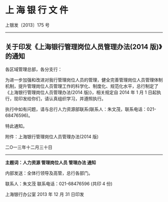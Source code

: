 # 上 海 银 行 文 件

上银发〔2013〕175 号

---

## 关于印发《上海银行管理岗位人员管理办法(2014 版)》的通知

各区域管理总部，各分支行：

为进一步加强和改进对我行管理岗位人员的管理，健全完善管理岗位人员管理体制机制，提升管理岗位人员管理工作的科学化、制度化、规范化水平，总行制定了《上海银行管理岗位人员管理办法(2014 版)》，相关规定自 2014 年 1 月 1 日起执行，现印发给你们，请认真组织学习，并遵照执行。

执行中如有问题，请与总行人力资源部联系(联系人：朱文茂，联系电话：021-68476596)。

特此通知。

附件：上海银行管理岗位人员管理办法(2014 版)

二Ο一三年十二月三十日

---

**主题词：人力资源 管理岗位人员 管理办法 通知**

内部发送：全体行领导及高管，总行各部门。

联系人：朱文茂 联系电话：021-68476596 (共印 4 份)

上海银行办公室 2013 年 12 月 31 日印发
